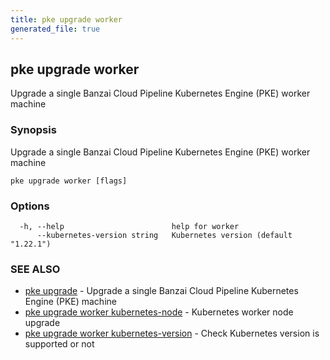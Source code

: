 ```yaml
---
title: pke upgrade worker
generated_file: true
---
```

## pke upgrade worker

Upgrade a single Banzai Cloud Pipeline Kubernetes Engine (PKE) worker machine

### Synopsis

Upgrade a single Banzai Cloud Pipeline Kubernetes Engine (PKE) worker machine

```
pke upgrade worker [flags]
```

### Options

```
  -h, --help                        help for worker
      --kubernetes-version string   Kubernetes version (default "1.22.1")
```

### SEE ALSO

* [pke upgrade](/docs/pke/cli/reference/pke_upgrade/)	 - Upgrade a single Banzai Cloud Pipeline Kubernetes Engine (PKE) machine
* [pke upgrade worker kubernetes-node](/docs/pke/cli/reference/pke_upgrade_worker_kubernetes-node/)	 - Kubernetes worker node upgrade
* [pke upgrade worker kubernetes-version](/docs/pke/cli/reference/pke_upgrade_worker_kubernetes-version/)	 - Check Kubernetes version is supported or not

